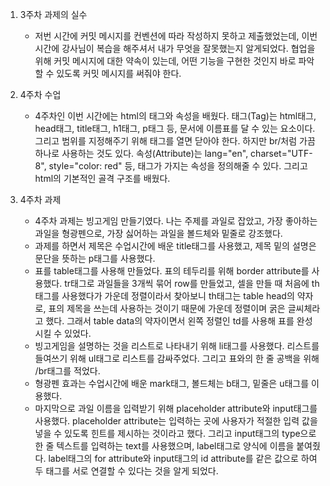 1. 3주차 과제의 실수
 
   - 저번 시간에 커밋 메시지를 컨벤션에 따라 작성하지 못하고 제출했었는데, 이번 시간에 강사님이 복습을 해주셔서 내가 무엇을 잘못했는지 알게되었다. 협업을 위해 커밋 메시지에 대한 약속이 있는데, 어떤 기능을 구현한 것인지 바로 파악할 수 있도록 커밋 메시지를 써줘야 한다.

2. 4주차 수업
 
   - 4주차인 이번 시간에는 html의 태그와 속성을 배웠다. 태그(Tag)는 html태그, head태그, title태그, h1태그, p태그 등, 문서에 이름표를 달 수 있는 요소이다. 그리고 범위를 지정해주기 위해 태그를 열면 닫아야 한다. 하지만 br/처럼 가끔 하나로 사용하는 것도 있다. 속성(Attribute)는 lang="en", charset="UTF-8", style="color: red" 등, 태그가 가지는 속성을 정의해줄 수 있다. 그리고 html의 기본적인 골격 구조를 배웠다.

3. 4주차 과제
 
   - 4주차 과제는 빙고게임 만들기였다. 나는 주제를 과일로 잡았고, 가장 좋아하는 과일을 형광펜으로, 가장 싫어하는 과일을 볼드체와 밑줄로 강조했다.
   - 과제를 하면서 제목은 수업시간에 배운 title태그를 사용했고, 제목 밑의 설명은 문단을 뜻하는 p태그를 사용했다.
   - 표를 table태그를 사용해 만들었다. 표의 테두리를 위해 border attribute를 사용했다. tr태그로 과일들을 3개씩 묶어 row를 만들었고, 셀을 만들 때 처음에 th태그를 사용했다가 가운데 정렬이라서 찾아보니 th태그는 table head의 약자로, 표의 제목을 쓰는데 사용하는 것이기 때문에 가운데 정렬이며 굵은 글씨체라고 했다. 그래서 table data의 약자이면서 왼쪽 정렬인 td를 사용해 표를 완성시킬 수 있었다.
   - 빙고게임을 설명하는 것을 리스트로 나타내기 위해 li태그를 사용했다. 리스트를 들여쓰기 위해 ul태그로 리스트를 감싸주었다. 그리고 표와의 한 줄 공백을 위해 /br태그를 적었다.
   - 형광펜 효과는 수업시간에 배운 mark태그, 볼드체는 b태그, 밑줄은 u태그를 이용했다.
   - 마지막으로 과일 이름을 입력받기 위해 placeholder attribute와 input태그를 사용했다. placeholder attribute는 입력하는 곳에 사용자가 적절한 입력 값을 넣을 수 있도록 힌트를 제시하는 것이라고 했다. 그리고 input태그의 type으로 한 줄 텍스트를 입력하는 text를 사용했으며, label태그로 양식에 이름을 붙여줬다. label태그의 for attribute와 input태그의 id attribute를 같은 값으로 하여 두 태그를 서로 연결할 수 있다는 것을 알게 되었다.
